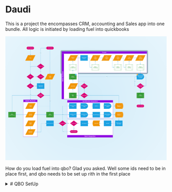 # Daudi

This is a project the encompasses CRM, accounting and Sales app into one bundle.
All logic is initiated by loading fuel into quickbooks

![Logic Flow](/documentation/flowchart.png)

How do you load fuel into qbo? Glad you asked.
Well some ids need to be in place first, and qbo needs to be set up rith in the first place

<details>
  <summary># QBO SetUp</summary>

## 1. Locations

Enable locations, and create locations representing Each of the currently known depots within the KPC pipelime
![QBO Setup](/documentation/locations.gif)
Obtain the location ID's by using qbo API Explorer where you will query for [all Departments](https://developer.intuit.com/app/developer/qbo/docs/api/accounting/all-entities/department#query-a-department)
When all the depots are setup, copy over their IDs to Daudi. You can obtain the ID's from qbo playground
![Daudi Setup](/documentation/depotId.gif)

### Depot Mapping cheatsheet

CZVGfgb4iaLDA5l7BAjl - Eldoret
GaRFUjEpcM2YcKfQCLr8 - VTTI
IEUYY6BytsxKB1MzA4S7 - Kisumu
Kf2qa3DtflkqO1dQDbms - Oilcom
mKxvgC44gOZztr4rGuEk - Gulf
pcu7CtKLSydzzhg2ZLSY - Konza

<details>
